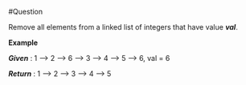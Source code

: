 #Question

Remove all elements from a linked list of integers that have value ***val***.

**Example**

***Given*** : 1 --> 2 --> 6 --> 3 --> 4 --> 5 --> 6, val = 6

***Return*** : 1 --> 2 --> 3 --> 4 --> 5
